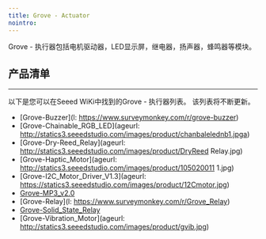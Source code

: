 ```yaml
---
title: Grove - Actuator
nointro:
---
```


Grove - 执行器包括电机驱动器，LED显示屏，继电器，扬声器，蜂鸣器等模块。

## 产品清单
---
以下是您可以在Seeed WiKi中找到的Grove - 执行器列表。 该列表将不断更新。



* [Grove-Buzzer](l: https://www.surveymonkey.com/r/grove-buzzer)
* [Grove-Chainable_RGB_LED](ageurl: http://statics3.seeedstudio.com/images/product/chanbalelednb1.jpga)
* [Grove-Dry-Reed_Relay](ageurl: http://statics3.seeedstudio.com/images/product/DryReed Relay.jpg)
* [Grove-Haptic_Motor](ageurl: http://statics3.seeedstudio.com/images/product/105020011 1.jpg)
* [Grove-I2C_Motor_Driver_V1.3](ageurl: https://statics3.seeedstudio.com/images/product/12Cmotor.jpg)
* [Grove-MP3_v2.0](http://seeed.wiki/Grove-MP3_v2.0)
* [Grove-Relay](l: https://www.surveymonkey.com/r/Grove_Relay)
* [Grove-Solid_State_Relay](http://seeed.wiki/Grove-Solid_State_Relay)
* [Grove-Vibration_Motor](ageurl: http://statics3.seeedstudio.com/images/product/gvib.jpg)